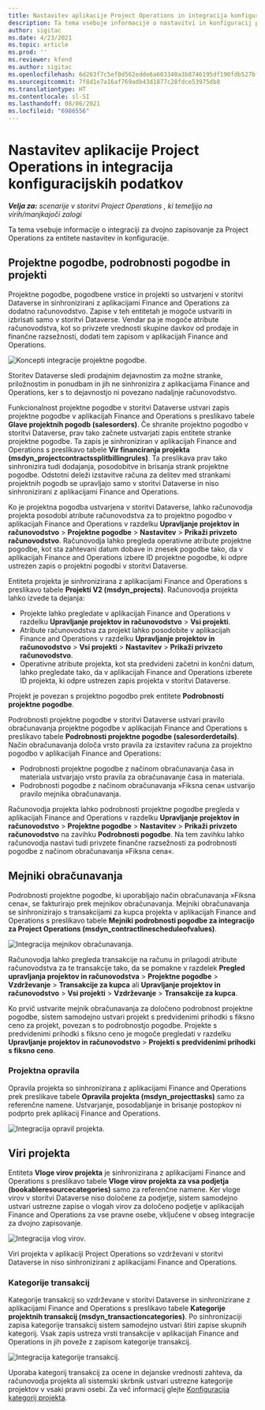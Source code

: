 ```yaml
---
title: Nastavitev aplikacije Project Operations in integracija konfiguracijskih podatkov
description: Ta tema vsebuje informacije o nastavitvi in konfiguracij preslikav za dvojno zapisovanje za Project Operations.
author: sigitac
ms.date: 4/23/2021
ms.topic: article
ms.prod: ''
ms.reviewer: kfend
ms.author: sigitac
ms.openlocfilehash: 6d263f7c5ef0d562edde6a603340a3b8746195df190fdb527bfa40297f68eed2
ms.sourcegitcommit: 7f8d1e7a16af769adb43d1877c28fdce53975db8
ms.translationtype: HT
ms.contentlocale: sl-SI
ms.lasthandoff: 08/06/2021
ms.locfileid: "6986556"
---
```

# <a name="project-operations-setup-and-configuration-data-integration"></a>Nastavitev aplikacije Project Operations in integracija konfiguracijskih podatkov

_**Velja za:** scenarije v storitvi Project Operations , ki temeljijo na virih/manjkajoči zalogi_

Ta tema vsebuje informacije o integraciji za dvojno zapisovanje za Project Operations za entitete nastavitev in konfiguracije.

## <a name="project-contracts-contract-lines-and-projects"></a>Projektne pogodbe, podrobnosti pogodbe in projekti

Projektne pogodbe, pogodbene vrstice in projekti so ustvarjeni v storitvi Dataverse in sinhronizirani z aplikacijami Finance and Operations za dodatno računovodstvo. Zapise v teh entitetah je mogoče ustvariti in izbrisati samo v storitvi Dataverse. Vendar pa je mogoče atribute računovodstva, kot so privzete vrednosti skupine davkov od prodaje in finančne razsežnosti, dodati tem zapisom v aplikacijah Finance and Operations.

  ![Koncepti integracije projektne pogodbe.](./media/1ProjectContract.jpg)

Storitev Dataverse sledi prodajnim dejavnostim za možne stranke, priložnostim in ponudbam in jih ne sinhronizira z aplikacijama Finance and Operations, ker s to dejavnostjo ni povezano nadaljnje računovodstvo.

Funkcionalnost projektne pogodbe v storitvi Dataverse ustvari zapis projektne pogodbe v aplikacijah Finance and Operations s preslikavo tabele **Glave projektnih pogodb (salesorders)**. Če shranite projektno pogodbo v storitvi Dataverse, prav tako začnete ustvarjati zapis entitete stranke projektne pogodbe. Ta zapis je sinhroniziran v aplikacijah Finance and Operations s preslikavo tabele **Vir financiranja projekta (msdyn\_projectcontractssplitbillingrules)**. Ta preslikava prav tako sinhronizira tudi dodajanja, posodobitve in brisanja strank projektne pogodbe. Odstotni deleži izstavitve računa za delitev med strankami projektnih pogodb se upravljajo samo v storitvi Dataverse in niso sinhronizirani z aplikacijami Finance and Operations.

Ko je projektna pogodba ustvarjena v storitvi Dataverse, lahko računovodja projekta posodobi atribute računovodstva za to projektno pogodbo v aplikacijah Finance and Operations v razdelku **Upravljanje projektov in računovodstvo** > **Projektne pogodbe** > **Nastavitev** > **Prikaži privzeto računovodstvo**. Računovodja lahko pregleda operativne atribute projektne pogodbe, kot sta zahtevani datum dobave in znesek pogodbe tako, da v aplikacijah Finance and Operations izbere ID projektne pogodbe, ki odpre ustrezen zapis o projektni pogodbi v storitvi Dataverse.

Entiteta projekta je sinhronizirana z aplikacijami Finance and Operations s preslikavo tabele **Projekti V2 (msdyn\_projects)**. Računovodja projekta lahko izvede ta dejanja:

  - Projekte lahko pregledate v aplikacijah Finance and Operations v razdelku **Upravljanje projektov in računovodstvo** > **Vsi projekti**. 
  - Atribute računovodstva za projekt lahko posodobite v aplikacijah Finance and Operations v razdelku **Upravljanje projektov in računovodstvo** > **Vsi projekti** > **Nastavitev** > **Prikaži privzeto računovodstvo**.  
  - Operativne atribute projekta, kot sta predvideni začetni in končni datum, lahko pregledate tako, da v aplikacijah Finance and Operations izberete ID projekta, ki odpre ustrezen zapis projekta v storitvi Dataverse.

Projekt je povezan s projektno pogodbo prek entitete **Podrobnosti projektne pogodbe**.

Podrobnosti projektne pogodbe v storitvi Dataverse ustvari pravilo obračunavanja projektne pogodbe v aplikacijah Finance and Operations s preslikavo tabele **Podrobnosti projektne pogodbe (salesorderdetails)**. Način obračunavanja določa vrsto pravila za izstavitev računa za projektno pogodbo v aplikacijah Finance and Operations:

  - Podrobnosti projektne pogodbe z načinom obračunavanja časa in materiala ustvarjajo vrsto pravila za obračunavanje časa in materiala.
  - Podrobnosti pogodbe z načinom obračunavanja »Fiksna cena« ustvarijo pravilo mejnika obračunavanja.

Računovodja projekta lahko podrobnosti projektne pogodbe pregleda v aplikacijah Finance and Operations v razdelku **Upravljanje projektov in računovodstvo** > **Projektne pogodbe** > **Nastavitev** > **Prikaži privzeto računovodstvo** na zavihku **Podrobnosti pogodbe**. Na tem zavihku lahko računovodja nastavi tudi privzete finančne razsežnosti za podrobnosti pogodbe z načinom obračunavanja »Fiksna cena«.

## <a name="billing-milestones"></a>Mejniki obračunavanja

Podrobnosti projektne pogodbe, ki uporabljajo način obračunavanja »Fiksna cena«, se fakturirajo prek mejnikov obračunavanja. Mejniki obračunavanja se sinhronizirajo s transakcijami za kupca projekta v aplikacijah Finance and Operations s preslikavo tabele **Mejniki podrobnosti pogodbe za integracijo za Project Operations (msdyn\_contractlinescheduleofvalues)**.

  ![Integracija mejnikov obračunavanja.](./media/2Milestones.jpg)

Računovodja lahko pregleda transakcije na računu in prilagodi atribute računovodstva za te transakcije tako, da se pomakne v razdelek **Pregled upravljanja projektov in računovodstva** > **Projektne pogodbe** > **Vzdrževanje** > **Transakcije za kupca** ali **Upravljanje projektov in računovodstvo** > **Vsi projekti** > **Vzdrževanje** > **Transakcije za kupca**.

Ko prvič ustvarite mejnik obračunavanja za določeno podrobnost projektne pogodbe, sistem samodejno ustvari projekt s predvidenimi prihodki s fiksno ceno za projekt, povezan s to podrobnostjo pogodbe. Projekte s predvidenimi prihodki s fiksno ceno je mogoče pregledati v razdelku **Upravljanje projektov in računovodstvo** > **Projekti s predvidenimi prihodki s fiksno ceno**.

### <a name="project-tasks"></a>Projektna opravila

Opravila projekta so sinhronizirana z aplikacijami Finance and Operations prek preslikave tabele **Opravila projekta (msdyn\_projecttasks)** samo za referenčne namene. Ustvarjanje, posodabljanje in brisanje postopkov ni podprto prek aplikacij Finance and Operations.

  ![Integracija opravil projekta.](./media/3Tasks.jpg)

## <a name="project-resources"></a>Viri projekta

Entiteta **Vloge virov projekta** je sinhronizirana z aplikacijami Finance and Operations s preslikavo tabele **Vloge virov projekta za vsa podjetja (bookableresourcecategories)** samo za referenčne namene. Ker vloge virov v storitvi Dataverse niso določene za podjetje, sistem samodejno ustvari ustrezne zapise o vlogah virov za določeno podjetje v aplikacijah Finance and Operations za vse pravne osebe, vključene v obseg integracije za dvojno zapisovanje.

![Integracija vlog virov.](./media/5Resources.jpg)

Viri projekta v aplikaciji Project Operations so vzdrževani v storitvi Dataverse in niso sinhronizirani z aplikacijami Finance and Operations.

### <a name="transaction-categories"></a>Kategorije transakcij

Kategorije transakcij so vzdrževane v storitvi Dataverse in sinhronizirane z aplikacijami Finance and Operations s preslikavo tabele **Kategorije projektnih transakcij (msdyn\_transactioncategories)**. Po sinhronizaciji zapisa kategorije transakcij sistem samodejno ustvari štiri zapise skupnih kategorij. Vsak zapis ustreza vrsti transakcije v aplikacijah Finance and Operations in jih poveže z zapisom kategorije transakcij.

![Integracija kategorije transakcij.](./media/4TransactionCategories.jpg)

Uporaba kategorij transakcij za ocene in dejanske vrednosti zahteva, da računovodja projekta ali sistemski skrbnik ustvari ustrezne kategorije projektov v vsaki pravni osebi. Za več informacij glejte [Konfiguracija kategorij projekta](../project-accounting/configure-project-categories.md).
